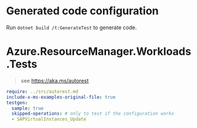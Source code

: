 # Generated code configuration

Run `dotnet build /t:GenerateTest` to generate code.

# Azure.ResourceManager.Workloads.Tests

> see https://aka.ms/autorest
``` yaml
require: ../src/autorest.md
include-x-ms-examples-original-file: true
testgen:
  sample: true
  skipped-operations: # only to test if the configuration works
  - SAPVirtualInstances_Update
```
